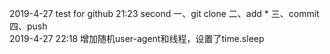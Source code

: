 2019-4-27 test for github
21:23  second
一、git  clone
二、add *
三、commit
四、push
<br>
2019-4-27 22:18   增加随机user-agent和线程，设置了time.sleep
